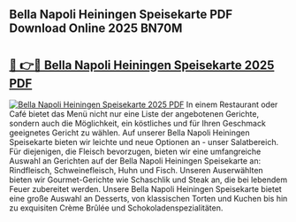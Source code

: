 ## Bella Napoli Heiningen Speisekarte PDF Download Online 2025 BN70M

# <h2><a href="http://gccei3.nevu.top/?p=Bella+Napoli+Heiningen+Speisekarte">🔗 👉🔴 Bella Napoli Heiningen Speisekarte 2025 PDF</a></h2>

[![Bella Napoli Heiningen Speisekarte 2025 PDF](https://i.imgur.com/dBaPXMq.png)](http://gccei3.nevu.top/?p=Bella+Napoli+Heiningen+Speisekarte)
In einem Restaurant oder Café bietet das Menü nicht nur eine Liste der angebotenen Gerichte, sondern auch die Möglichkeit, ein köstliches und für Ihren Geschmack geeignetes Gericht zu wählen. Auf unserer Bella Napoli Heiningen Speisekarte bieten wir leichte und neue Optionen an - unser Salatbereich. Für diejenigen, die Fleisch bevorzugen, bieten wir eine umfangreiche Auswahl an Gerichten auf der Bella Napoli Heiningen Speisekarte an: Rindfleisch, Schweinefleisch, Huhn und Fisch. Unseren Auserwählten bieten wir Gourmet-Gerichte wie Schaschlik und Steak an, die bei lebendem Feuer zubereitet werden. Unsere Bella Napoli Heiningen Speisekarte bietet eine große Auswahl an Desserts, von klassischen Torten und Kuchen bis hin zu exquisiten Crème Brûlée und Schokoladenspezialitäten.
